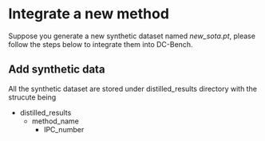 # Integrate a new method

Suppose you generate a new synthetic dataset named <em>new_sota.pt</em>, please follow the steps below to integrate them into DC-Bench.

## Add synthetic data
All the synthetic dataset are stored under distilled_results directory with the strucute being
- distilled_results
  - method_name
    - IPC_number
